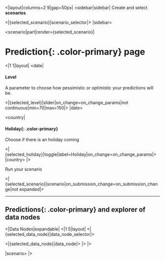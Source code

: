 <|layout|columns=2 9|gap=50px|
<sidebar|sidebar|
Create and select **scenarios**

<|{selected_scenario}|scenario_selector|>
|sidebar>

<scenario|part|render={selected_scenario}|
# **Prediction**{: .color-primary} page

<|1 1|layout|
<date|
#### Level

A parameter to choose how pessimistic or optimistic your predictions will be.

<|{selected_level}|slider|on_change=on_change_params|not continuous|min=70|max=150|>
|date>

<country|
#### **Holiday**{: .color-primary}

Choose if there is an holiday coming

<|{selected_holiday}|toggle|label=Holiday|on_change=on_change_params|>
|country>
|>

Run your scenario

<|{selected_scenario}|scenario|on_submission_change=on_submission_change|not expanded|>

---------------------------------------

## **Predictions**{: .color-primary} and explorer of data nodes

<|Data Nodes|expandable|
<|1 5|layout|
<|{selected_data_node}|data_node_selector|> 

<|{selected_data_node}|data_node|>
|>
|>

|scenario>
|>
